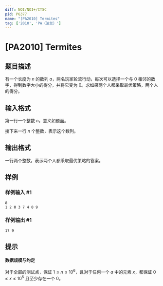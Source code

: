 ```yaml
---
diff: NOI/NOI+/CTSC
pid: P6377
name: "[PA2010] Termites"
tag: ['2010', 'PA（波兰）']
---
```

# [PA2010] Termites
## 题目描述

有一个长度为 $n$ 的数列 $a$，两名玩家轮流行动，每次可以选择一个与 $0$ 相邻的数字，得到数字大小的得分，并将它变为 $0$。求如果两个人都采取最优策略，两个人的得分。
## 输入格式

第一行一个整数 $n$，意义如题面。

接下来一行 $n$ 个整数，表示这个数列。
## 输出格式

一行两个整数，表示两个人都采取最优策略的答案。
## 样例

### 样例输入 #1
```
8
1 2 0 3 7 4 0 9

```
### 样例输出 #1
```
17 9
```
## 提示

#### 数据规模与约定
对于全部的测试点，保证 $1\leq n\leq 10^6$，且对于任何一个 $a$ 中的元素 $x$，都保证 $0\leq x\leq 10^6$ 且至少存在一个 $0$。
